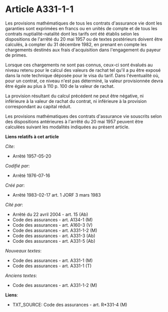 # Article A331-1-1

Les provisions mathématiques de tous les contrats d'assurance vie dont les garanties sont exprimées en francs ou en unités de
compte et de tous les contrats nuptialité-natalité dont les tarifs ont été établis selon les dispositions de l'arrêté du 20
mai 1957 ou de textes postérieurs doivent être calculés, à compter du 31 décembre 1982, en prenant en compte les chargements
destinés aux frais d'acquisition dans l'engagement du payeur de primes.

Lorsque ces chargements ne sont pas connus, ceux-ci sont évalués au niveau retenu pour le calcul des valeurs de rachat tel
qu'il a pu être exposé dans la note technique déposée pour le visa du tarif. Dans l'éventualité où, pour un contrat, ce
niveau n'est pas déterminé, la valeur provisionnée devra être égale au plus à 110 p. 100 de la valeur de rachat.

La provision résultant du calcul précédent ne peut être négative, ni inférieure à la valeur de rachat du contrat, ni
inférieure à la provision correspondant au capital réduit.

Les provisions mathématiques des contrats d'assurance vie souscrits selon des dispositions antérieures à l'arrêté du 20 mai
1957 peuvent être calculées suivant les modalités indiquées au présent article.

**Liens relatifs à cet article**

_Cite_:

  - Arrêté 1957-05-20

_Codifié par_:

  - Arrêté 1976-07-16

_Créé par_:

  - Arrêté 1983-02-17 art. 1 JORF 3 mars 1983

_Cité par_:

  - Arrêté du 22 avril 2004 - art. 15 (Ab)
  - Code des assurances - art. A134-1 (M)
  - Code des assurances - art. A160-3 (V)
  - Code des assurances - art. A331-1-2 (M)
  - Code des assurances - art. A331-3 (Ab)
  - Code des assurances - art. A331-5 (Ab)

_Nouveaux textes_:

  - Code des assurances - art. A331-1 (M)
  - Code des assurances - art. A331-1 (T)

_Anciens textes_:

  - Code des assurances - art. A331-1-2 (M)

**Liens**:

  - TXT_SOURCE: Code des assurances - art. R*331-4 (M)
